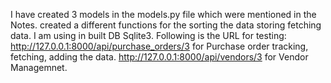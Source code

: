 I have created 3 models in the models.py file which were mentioned in the Notes.
created a different functions for the sorting the data storing fetching data.
I am using in built DB Sqlite3.
Following is the URL for testing:
http://127.0.0.1:8000/api/purchase_orders/3 for Purchase order tracking, fetching, adding the data.
http://127.0.0.1:8000/api/vendors/3 for Vendor Managemnet.
